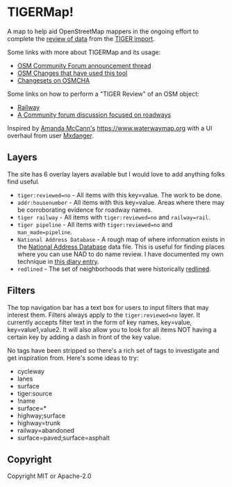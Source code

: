 # TIGERMap!
A map to help aid OpenStreetMap mappers in the ongoing effort to complete the [review of data](https://wiki.openstreetmap.org/wiki/TIGER_fixup) from the [TIGER import](https://wiki.openstreetmap.org/wiki/TIGER).

Some links with more about TIGERMap and its usage:

* [OSM Community Forum announcement thread](https://community.openstreetmap.org/t/announcing-tigermap-tiger-reviewed-no/110004)
* [OSM Changes that have used this tool](https://resultmaps.neis-one.org/osm-changesets?comment=TIGERMap)
* [Changesets on OSMCHA](https://osmcha.org/?filters=%7B%22metadata%22%3A%5B%7B%22label%22%3A%22hashtags%3D%23TIGERMap%22%2C%22value%22%3A%22hashtags%3D%23TIGERMap%22%7D%5D%7D)

Some links on how to perform a "TIGER Review" of an OSM object:

* [Railway](https://wiki.openstreetmap.org/wiki/United_States/Railroads#Editing_Railroads_starting_from_TIGER_data)
* [A Community forum discussion focused on roadways](https://community.openstreetmap.org/t/8228)

Inspired by [Amanda McCann's](https://en.osm.town/@amapanda) https://www.waterwaymap.org with a UI overhaul from user [Mxdanger](https://www.openstreetmap.org/user/Mxdanger).

## Layers

The site has 6 overlay layers available but I would love to add anything folks find useful.

* `tiger:reviewed=no` - All items with this key=value. The work to be done.
* `addr:housenumber` - All items with this key=value. Areas where there may be corroborating evidence for roadway names.
* `tiger railway` - All items with `tiger:reviewed=no` and `railway=rail`.
* `tiger pipeline` - All items with `tiger:reviewed=no` and `man_made=pipeline`.
* `National Address Database` - A rough map of where information exists in the [National Address Database](https://www.transportation.gov/gis/national-address-database) data file. This is useful for finding places where you can use NAD to do name review. I have documented my own technique in [this diary entry](https://www.openstreetmap.org/user/watmildon/diary/400827).
* `redlined` - The set of neighborhoods that were historically [redlined](https://dsl.richmond.edu/panorama/redlining/).

## Filters

The top navigation bar has a text box for users to input filters that may interest them. Filters always apply to the `tiger:reviewed=no` layer. It currently accepts filter text in the form of key names, key=value, key=value1,value2. It will also allow you to look for all items NOT having a certain key by adding a dash in front of the key value.

No tags have been stripped so there's a rich set of tags to investigate and get inspiration from. Here's some ideas to try:

* cycleway
* lanes
* surface
* tiger:source
* !name
* surface=*
* highway;surface
* highway=trunk
* railway=abandoned
* surface=paved;surface=asphalt

## Copyright

Copyright MIT or Apache-2.0

